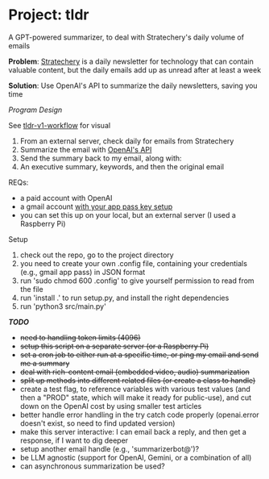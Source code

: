 # Project: tldr
A GPT-powered summarizer, to deal with Stratechery's daily volume of emails

**Problem**: [Stratechery](https://stratechery.com/) is a daily newsletter for technology that can contain valuable content, but the 
daily emails add up as unread after at least a week

**Solution**: Use OpenAI's API to summarize the daily newsletters, saving you time

*Program Design*

See [tldr-v1-workflow](docs%2Ftldr-v1-workflow.pdf) for visual

1. From an external server, check daily for emails from Stratechery
2. Summarize the email with [OpenAI's API](https://platform.openai.com/overview)
3. Send the summary back to my email, along with:
4. An executive summary, keywords, and then the original email

REQs:
- a paid account with OpenAI
- a gmail account [with your app pass key setup](https://support.google.com/mail/answer/185833?hl=en)
- you can set this up on your local, but an external server (I used a Raspberry Pi)

Setup
1. check out the repo, go to the project directory
2. you need to create your own .config file, containing your credentials (e.g., gmail app pass) in JSON format
3. run 'sudo chmod 600 .config' to give yourself permission to read from the file
4. run 'install .' to run setup.py, and install the right dependencies
5. run 'python3 src/main.py'


***TODO***
- ~~need to handling token limits (4096)~~
- ~~setup this script on a separate server (or a Raspberry Pi)~~
- ~~set a cron job to either run at a specific time, or ping my email and send me a summary~~
- ~~deal with rich-content email (embedded video, audio) summarization~~
- ~~split up methods into different related files (or create a class to handle)~~
- create a test flag, to reference variables with various test values (and then a "PROD" state, which will
make it ready for public-use), and cut down on the OpenAI cost by using smaller test articles
- better handle error handling in the try catch code properly (openai.error doesn't exist, so need to find updated version)
- make this server interactive: I can email back a reply, and then get a response, if I want to dig deeper
- setup another email handle (e.g., 'summarizerbot@')?
- be LLM agnostic (support for OpenAI, Gemini, or a combination of all)
- can asynchronous summarization be used?